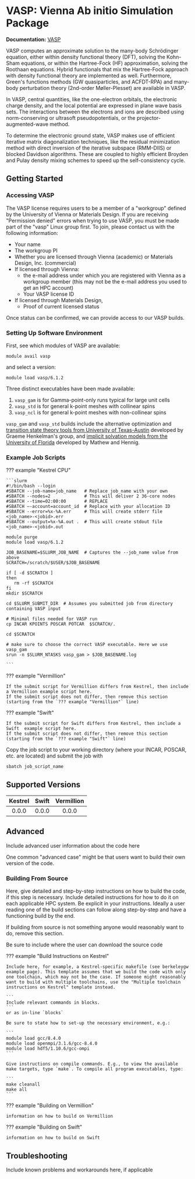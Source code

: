 # VASP: Vienna Ab initio Simulation Package

**Documentation:** [VASP](https://www.vasp.at/wiki/index.php/The_VASP_Manual)

VASP computes an approximate solution to the many-body Schrödinger equation, either within density functional theory (DFT), solving the Kohn-Sham equations, or within the Hartree-Fock (HF) approximation, solving the Roothaan equations. Hybrid functionals that mix the Hartree-Fock approach with density functional theory are implemented as well. Furthermore, Green's functions methods (GW quasiparticles, and ACFDT-RPA) and many-body perturbation theory (2nd-order Møller-Plesset) are available in VASP.

In VASP, central quantities, like the one-electron orbitals, the electronic charge density, and the local potential are expressed in plane wave basis sets. The interactions between the electrons and ions are described using norm-conserving or ultrasoft pseudopotentials, or the projector-augmented-wave method.

To determine the electronic ground state, VASP makes use of efficient iterative matrix diagonalization techniques, like the residual minimization method with direct inversion of the iterative subspace (RMM-DIIS) or blocked Davidson algorithms. These are coupled to highly efficient Broyden and Pulay density mixing schemes to speed up the self-consistency cycle. 

## Getting Started

### Accessing VASP

The VASP license requires users to be a member of a "workgroup" defined by the University of Vienna or Materials Design. If you are receiving "Permission denied" errors when trying to use VASP, you must be made part of the "vasp" Linux group first. To join, please contact us with the following information: 

* Your name
* The workgroup PI
* Whether you are licensed through Vienna (academic) or Materials Design, Inc. (commercial)
* If licensed through Vienna:
	- the e-mail address under which you are registered with Vienna as a workgroup member (this may not be the e-mail address you used to get an HPC account)
	- Your VASP license ID
* If licensed through Materials Design,
	- Proof of current licensed status

Once status can be confirmed, we can provide access to our VASP builds.

### Setting Up Software Environment

First, see which modules of VASP are available:

`module avail vasp`

and select a version:

`module load vasp/6.1.2`

Three distinct executables have been made available:

1. `vasp_gam` is for Gamma-point-only runs typical for large unit cells
2. `vasp_std` is for general k-point meshes with collinear spins
3. `vasp_ncl` is for general k-point meshes with non-collinear spins

`vasp_gam` and `vasp_std` builds include the alternative optimization and [transition state theory tools from University of Texas-Austin](http://theory.cm.utexas.edu/vtsttools/) developed by Graeme Henkelman's group, and [implicit solvation models from the University of Florida](https://vaspsol.mse.ufl.edu/) developed by Mathew and Hennig. 

### Example Job Scripts

??? example "Kestrel CPU"

	```slurm
	#!/bin/bash --login
	#SBATCH --job-name=job_name   # Replace job_name with your own
	#SBATCH --nodes=2             # This will deliver 2 36-core nodes
	#SBATCH --time=02:00:00       # REPLACE
	#SBATCH –-account=account_id  # Replace with your allocation ID
	#SBATCH --error=%x-%A.err     # This will create stderr file <job_name>-<jobid>.err
	#SBATCH --output=%x-%A.out .  # This will create stdout file <job_name>-<jobid>.out
	
	module purge
	module load vasp/6.1.2
	 
	JOB_BASENAME=$SLURM_JOB_NAME  # Captures the --job_name value from above
	SCRATCH=/scratch/$USER/$JOB_BASENAME
	 
	if [ -d $SCRATCH ]
	then
	   rm -rf $SCRATCH
	fi
	mkdir $SCRATCH
	
	cd $SLURM_SUBMIT_DIR  # Assumes you submitted job from directory containing VASP input
	
	# Minimal files needed for VASP run
	cp INCAR KPOINTS POSCAR POTCAR  $SCRATCH/.
	
	cd $SCRATCH

	# make sure to choose the correct VASP executable. Here we use vasp_gam
	srun -n $SLURM_NTASKS vasp_gam > $JOB_BASENAME.log

	```

??? example "Vermillion"

	If the submit script for Vermillion differs from Kestrel, then include a Vermillion example script here.
	If the submit script does not differ, then remove this section (starting from the `??? example "Vermillion"` line)


??? example "Swift"

	If the submit script for Swift differs from Kestrel, then include a Swift  example script here.
	If the submit script does not differ, then remove this section (starting from the `??? example "Swift"` line)


Copy the job script to your working directory (where your INCAR, POSCAR, etc. are located) and submit the job with

`sbatch job_script_name`

## Supported Versions

| Kestrel | Swift | Vermillion |
|:-------:|:-----:|:----------:|
| 0.0.0   | 0.0.0 | 0.0.0      |

## Advanced

Include advanced user information about the code here 

One common "advanced case" might be that users want to build their own version of the code.

### Building From Source

Here, give detailed and step-by-step instructions on how to build the code, if this step is necessary. Include detailed instructions for how to do it on each applicable HPC system. Be explicit in your instructions. Ideally a user reading one of the build sections can follow along step-by-step
and have a functioning build by the end.

If building from source is not something anyone would reasonably want to do, remove this section.

Be sure to include where the user can download the source code

??? example "Build Instructions on Kestrel"

	Include here, for example, a Kestrel-specific makefile (see berkeleygw example page). This template assumes that we build the code with only one toolchain, which may not be the case. If someone might reasonably want to build with multiple toolchains, use the "Multiple toolchain instructions on Kestrel" template instead.
	
	```
	Include relevant commands in blocks.
	```
	or as in-line `blocks`

	Be sure to state how to set-up the necessary environment, e.g.:

	```
	module load gcc/8.4.0
	module load openmpi/3.1.6/gcc-8.4.0
	module load hdf5/1.10.6/gcc-ompi
	```

	Give instructions on compile commands. E.g., to view the available make targets, type `make`. To compile all program executables, type:

	```
	make cleanall
	make all
	```
	
??? example "Building on Vermillion"

	information on how to build on Vermillion

??? example "Building on Swift"

	information on how to build on Swift


## Troubleshooting

Include known problems and workarounds here, if applicable

